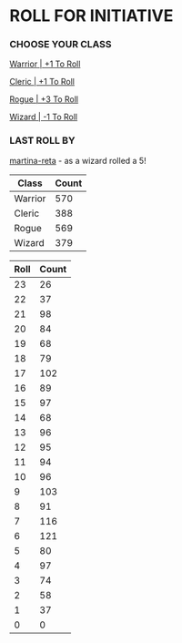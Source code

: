 # ROLL FOR INITIATIVE
### CHOOSE YOUR CLASS

[Warrior | +1 To Roll](https://github.com/benjaminsampica/benjaminsampica/issues/new?title=roll%7Cwarrior&body=Just+click+%27Submit+new+issue%27.)

[Cleric | +1 To Roll](https://github.com/benjaminsampica/benjaminsampica/issues/new?title=roll%7Ccleric&body=Just+click+%27Submit+new+issue%27.)

[Rogue | +3 To Roll](https://github.com/benjaminsampica/benjaminsampica/issues/new?title=roll%7Crogue&body=Just+click+%27Submit+new+issue%27.)

[Wizard | -1 To Roll](https://github.com/benjaminsampica/benjaminsampica/issues/new?title=roll%7Cwizard&body=Just+click+%27Submit+new+issue%27.)
### LAST ROLL BY
[martina-reta](https://www.github.com/martina-reta) - as a wizard rolled a 5!

|Class|Count|
|-|-|
|Warrior|570|
|Cleric|388|
|Rogue|569|
|Wizard|379|

|Roll|Count|
|-|-|
|23|26
|22|37
|21|98
|20|84
|19|68
|18|79
|17|102
|16|89
|15|97
|14|68
|13|96
|12|95
|11|94
|10|96
|9|103
|8|91
|7|116
|6|121
|5|80
|4|97
|3|74
|2|58
|1|37
|0|0
